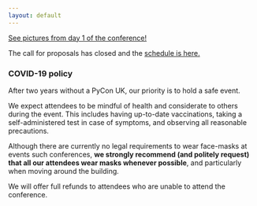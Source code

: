 ```yaml
---
layout: default
---
```


<p><a href="https://www.flickr.com/photos/184390836@N04/sets/72177720302131540/with/52361846218/">See pictures from day 1 of the conference!</a></p>

The call for proposals has closed and the <a href="https://pretalx.com/pycon-uk-2022/schedule/">schedule is here.</a>


<div class="box box_red">
  <h3>COVID-19 policy</h3>
  <p>After two years without a PyCon UK, our priority is to hold a safe event.</p>
  <p>We expect attendees to be mindful of health and considerate to others during the event. This includes having up-to-date vaccinations, taking a self-administered test in case of symptoms, and observing all reasonable precautions.</p>
  <p>Although there are currently no legal requirements to wear face-masks at events such conferences, <strong>we strongly recommend (and politely request) that all our attendees wear masks whenever possible</strong>, and particularly when moving around the building.</p>
  <p>We will offer full refunds to attendees who are unable to attend the conference.</p>
</div>
